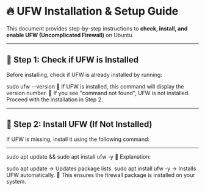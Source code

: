 # 🔥 UFW Installation & Setup Guide

This document provides step-by-step instructions to **check, install, and enable UFW (Uncomplicated Firewall)** on Ubuntu.

---

## 📌 Step 1: Check if UFW is Installed

Before installing, check if UFW is already installed by running:

sudo ufw --version
📌 If UFW is installed, this command will display the version number.
📌 If you see "command not found", UFW is not installed. Proceed with the installation in Step 2.

---

## 📌 Step 2: Install UFW (If Not Installed)
If UFW is missing, install it using the following command:

---

sudo apt update && sudo apt install ufw -y
📌 Explanation:

sudo apt update → Updates package lists.
sudo apt install ufw -y → Installs UFW automatically.
📌 This ensures the firewall package is installed on your system.